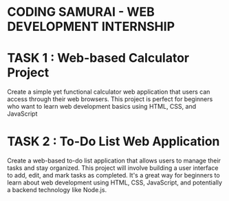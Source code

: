 # CODING SAMURAI - WEB DEVELOPMENT INTERNSHIP

# TASK 1 : Web-based Calculator Project 
Create a simple yet functional calculator web application that users can access through
their web browsers. This project is perfect for beginners who want to learn web
development basics using HTML, CSS, and JavaScript

# TASK 2 : To-Do List Web Application
Create a web-based to-do list application that allows users to
manage their tasks and stay organized. This project will involve building a user interface
to add, edit, and mark tasks as completed. It's a great way for beginners to learn about
web development using HTML, CSS, JavaScript, and potentially a backend technology
like Node.js.
